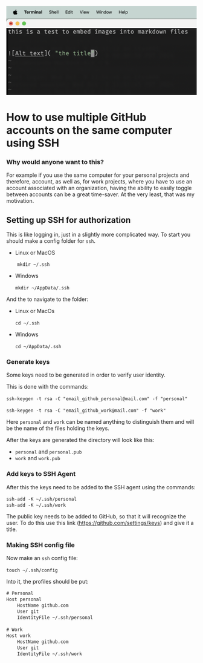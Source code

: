 ![This picture here](testmd.png "the title of this pic")



# How to use multiple GitHub accounts on the same computer using SSH


### Why would anyone want to this?
For example if you use the same computer for your personal projects and therefore, account, as well as, for work projects, where you have to use an account associated with an organization, having the ability to easily toggle between accounts can be a great time-saver. At the very least, that was my motivation.



## Setting up SSH for authorization
This is like logging in, just in a slightly more complicated way.
To start you should make a config folder for `ssh`.
- Linux or MacOS

```
    mkdir ~/.ssh
```
- Windows

    `mkdir ~/AppData/.ssh`

And the to navigate to the folder:
- Linux or MacOs

    `cd ~/.ssh`
- Windows

    `cd ~/AppData/.ssh`

### Generate keys
Some keys need to be generated in order to verify user identity.

This is done with the commands:

`ssh-keygen -t rsa -C "email_github_personal@mail.com" -f "personal"`

`ssh-keygen -t rsa -C "email_github_work@mail.com" -f "work"`

Here `personal` and `work` can be named anything to distinguish them and will be the name of the files holding the keys.

After the keys are generated the directory will look like this:
- `personal` and `personal.pub`
- `work` and `work.pub`

### Add keys to SSH Agent

After this the keys need to be added to the SSH agent using the commands:

```
ssh-add -K ~/.ssh/personal
ssh-add -K ~/.ssh/work
```

The public key needs to be added to GitHub, so that it will recognize the user. To do this use this link (https://github.com/settings/keys) and give it a title.

### Making SSH config file

Now make an `ssh` config file:

`touch ~/.ssh/config`

Into it, the profiles should be put:

```
# Personal
Host personal
    HostName github.com
    User git
    IdentityFile ~/.ssh/personal

# Work
Host work
    HostName github.com
    User git
    IdentityFile ~/.ssh/work
```


